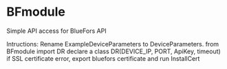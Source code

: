 # BFmodule
Simple API access for BlueFors API

Intructions:
Rename ExampleDeviceParameters to DeviceParameters.
from BFmodule import DR
declare a class DR(DEVICE_IP, PORT, ApiKey, timeout)
if SSL certificate error, export bluefors certificate and run InstallCert